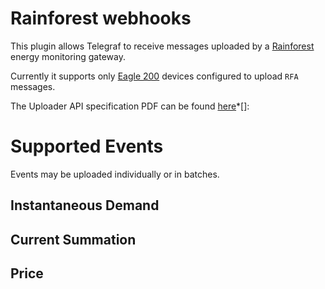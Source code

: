 # Rainforest webhooks

This plugin allows Telegraf to receive messages uploaded by a
[Rainforest](https://rainforestautomation.com)
energy monitoring gateway.

Currently it supports only [Eagle 200](https://rainforestautomation.com/rfa-z114-eagle-200-2/) devices
configured to upload `RFA` messages.

The Uploader API specification PDF can be found [here](https://rainforestautomation.com/support/developer/)*[]:


# Supported Events

Events may be uploaded individually or in batches.

## Instantaneous Demand

## Current Summation

## Price



